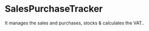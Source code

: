 SalesPurchaseTracker
====================

It manages the sales and purchases, stocks &amp; calculates the VAT..